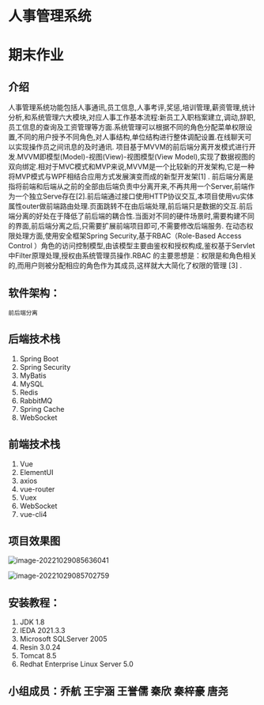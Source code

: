 # 人事管理系统
# 期末作业
## 介绍

人事管理系统功能包括人事通讯,员工信息,人事考评,奖惩,培训管理,薪资管理,统计分析,和系统管理六大模块,对应人事工作基本流程:新员工入职档案建立,调动,辞职,员工信息的查询及工资管理等方面.系统管理可以根据不同的角色分配菜单权限设置,不同的用户授予不同角色,对人事结构,单位结构进行整体调配设置.在线聊天可以实现操作员之间讯息的及时通讯.
项目基于MVVM的前后端分离开发模式进行开发.MVVM即模型(Model)-视图(View)-视图模型(View Model),实现了数据视图的双向绑定.相对于MVC模式和MVP来说,MVVM是一个比较新的开发架构,它是一种将MVP模式与WPF相结合应用方式发展演变而成的新型开发架[1] .
前后端分离是指将前端和后端从之前的全部由后端负责中分离开来,不再共用一个Server,前端作为一个独立Serve存在[2].前后端通过接口使用HTTP协议交互,本项目使用vu实体属性outer做前端路由处理.页面跳转不在由后端处理,前后端只是数据的交互.前后端分离的好处在于降低了前后端的耦合性.当面对不同的硬件场景时,需要构建不同的界面,前后端分离之后,只需要扩展前端项目即可,不需要修改后端服务.
在动态权限处理方面,使用安全框架Spring Security,基于RBAC（Role-Based Access Control ）角色的访问控制模型,由该模型主要由鉴权和授权构成,鉴权基于Servlet中Filter原理处理,授权由系统管理员操作.RBAC 的主要思想是：权限是和角色相关的,而用户则被分配相应的角色作为其成员,这样就大大简化了权限的管理 [3] .

## 软件架构：
    前后端分离
## 后端技术栈

1. Spring Boot
2. Spring Security
3. MyBatis
4. MySQL
5. Redis
6. RabbitMQ
7. Spring Cache
8. WebSocket

## 前端技术栈

1. Vue
2. ElementUI
3. axios
4. vue-router
5. Vuex
6. WebSocket
7. vue-cli4

## 项目效果图

![image-20221029085636041](C:\Users\Administrator\AppData\Roaming\Typora\typora-user-images\image-20221029085636041.png)

![image-20221029085702759](C:\Users\Administrator\AppData\Roaming\Typora\typora-user-images\image-20221029085702759.png)

## 安装教程：

1. JDK 1.8
2. IEDA 2021.3.3
3. Microsoft SQLServer 2005
4. Resin 3.0.24
5. Tomcat 8.5
6. Redhat Enterprise Linux Server 5.0





## 小组成员：乔航 王宇涵 王誉儒 秦欣 秦梓豪 唐尧
